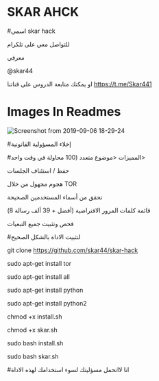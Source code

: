 # SKAR AHCK

#اسمي skar hack
 
   للتواصل معي على تلكرام 
   
   معرفي 
   
   @skar44
   
  او يمكنك متابعة الدروس على قناتنا
  https://t.me/Skar441
  
   
  
   
   #  Images In Readmes
   
  ![Screenshot from 2019-09-06 18-29-24](https://user-images.githubusercontent.com/54996997/64490799-cc559480-d22e-11e9-99a1-ce863282d88b.png)


   
   
   #إخلاء المسؤولية القانونية
   
   #المميزات
     <موضوع متعدد (100 محاولة في وقت واحد>
      
   حفظ / استئناف الجلسات
   
   هجوم مجهول من خلال TOR


تحقق من أسماء المستخدمين الصحيحة


قائمة كلمات المرور الافتراضية (أفضل + 39 ألف رسالة 8)


فحص وتثبيت جميع التبعيات

   
   #لتثبيت الاداة بالشكل الصحيح
   
   git clone https://github.com/skar44/skar-hack
   
 
 
   sudo apt-get install tor
   
  sudo apt-get install all
   
  sudo apt-get install python
   
   sudo apt-get install python2
   
  chmod +x install.sh
   
   chmod +x skar.sh
   
  sudo bash install.sh
   
  sudo bash skar.sh
   
   #انا لااتحمل مسؤليتك لسوء استخدامك لهذه الاداة 
